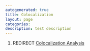 ```yaml
---
autogenerated: true
title: Colocalization
layout: page
categories: 
description: test description
---
```


1.  REDIRECT [Colocalization Analysis](Colocalization_Analysis)
